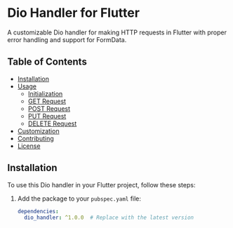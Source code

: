 # Dio Handler for Flutter

A customizable Dio handler for making HTTP requests in Flutter with proper error handling and support for FormData.

## Table of Contents

- [Installation](#installation)
- [Usage](#usage)
  - [Initialization](#initialization)
  - [GET Request](#get-request)
  - [POST Request](#post-request)
  - [PUT Request](#put-request)
  - [DELETE Request](#delete-request)
- [Customization](#customization)
- [Contributing](#contributing)
- [License](#license)

## Installation

To use this Dio handler in your Flutter project, follow these steps:

1. Add the package to your `pubspec.yaml` file:

   ```yaml
   dependencies:
     dio_handler: ^1.0.0  # Replace with the latest version
